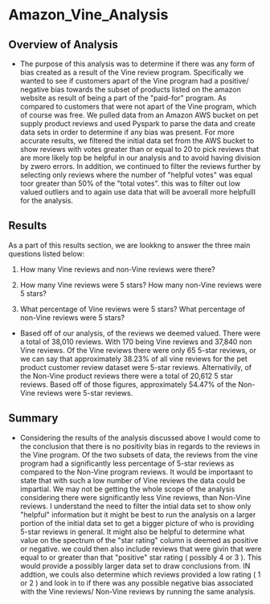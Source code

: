 # Amazon_Vine_Analysis

## Overview of Analysis
- The purpose of this analysis was to determine if there was any form of bias created as a result of the Vine review program. Specifically we wanted to see if customers apart of the  Vine program had a positive/ negative bias towards the subset of products listed on the amazon website as result of being a part of the "paid-for" program. As compared to customers that were not apart of the Vine program, which of course was free. We pulled data from an Amazon AWS bucket on pet supply product reviews and used Pyspark to parse the data and create data sets in order to determine if any bias was present. For more accurate results, we filtered the initial data set from the AWS bucket to show reviews with votes greater than or equal to 20 to pick reviews that are more likely top be helpful in our analysis and to avoid having division by zwero errors. In addition, we continued to filter the reviews further by selecting only reviews where the number of "helpful votes" was equal toor greater than 50% of the "total votes". this was to filter out low valued outliers and to again use data that will be avoerall more helpfulll for the analysis.  

## Results
As a part of this results section, we are lookkng to answer the three main questions listed below:

  1. How many Vine reviews and non-Vine reviews were there?
  
  2. How many Vine reviews were 5 stars? How many non-Vine reviews were 5 stars?
  
  3. What percentage of Vine reviews were 5 stars? What percentage of non-Vine reviews were 5 stars?

- Based off of our analysis, of the reviews we deemed valued. There were a total of 38,010 reviews. With 170 being Vine reviews and 37,840 non Vine reviews. Of the Vine reviews there were only 65 5-star reviews, or we can say that approximately 38.23% of all vine reviews for the pet product customer review dataset were 5-star reviews. Alternativily, of the Non-Vine product reviews there were a total of 20,612 5 star reviews. Based off of those figures, approximately 54.47% of the Non-Vine reviews were 5-star reviews.

## Summary 

 - Considering the results of the analysis discussed above I would come to the conclusion that there is no positivity bias in regards to the reviews in the Vine program. Of the two subsets of data, the reviews from the vine program had a significantly less percentage of 5-star reviews as compared to the Non-Vine program reviews. It would be importaant to state that with such a low number of Vine reviews the data could be impartial. We may not be getting the whole scope of the analysis considering there were significantly less Vine reviews, than Non-Vine reviews. I understand the need to filter the intial data set to show only "helpful" information but it might be best to run the analysis on a larger portion of the initial data set to get a bigger picture of who is providing 5-star reviews in general. It might also be helpful to determine what value on the spectrum of the "star rating" column is deemed as positive or negative. we could then also include reviews that were givin that were equal to or greater than that "positive" star rating ( possibly 4 or 3 ). This would provide a possibly larger data set to draw conclusions from.  IN addtion, we couls also determine which reviews provided a low rating ( 1 or 2 ) and look in to if there was any possible negative bias associated with the Vine reviews/ Non-Vine reviews by running the same analysis. 
